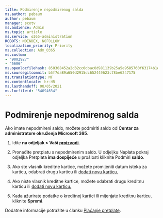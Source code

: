 ```yaml
---
title: Podmirenje nepodmirenog salda
ms.author: pebaum
author: pebaum
manager: scotv
ms.audience: Admin
ms.topic: article
ms.service: o365-administration
ROBOTS: NOINDEX, NOFOLLOW
localization_priority: Priority
ms.collection: Adm_O365
ms.custom:
- "9002927"
- "5606"
ms.openlocfilehash: 850308452a2d32cc0dbac0d981139b25a5e9585760f63174b1db37adfe0150a0
ms.sourcegitcommit: b5f7da89a650d2915dc652449623c78be6247175
ms.translationtype: MT
ms.contentlocale: hr-HR
ms.lasthandoff: 08/05/2021
ms.locfileid: "54094634"
---
```

# <a name="settle-an-outstanding-balance"></a>Podmirenje nepodmirenog salda

Ako imate nepodmireni saldo, možete podmiriti saldo od **Centar za administratore okruženja Microsoft 365**.

1. Idite **na odjeljak > Vaši [proizvodi](https://go.microsoft.com/fwlink/p/?linkid=842054)**.

2. Pronađite pretplatu s nepodmirenim saldo. U odjeljku Naplata pokraj odjeljka Pretplata **ima dospijeće** u prošlosti kliknite Podmiri **saldo**.

3. Ako ste vlasnik kreditne kartice, možete promijeniti datum isteka za karticu, odabrati drugu karticu ili [dodati novu karticu.](https://docs.microsoft.com/microsoft-365/commerce/billing-and-payments/manage-payment-methods?view=o365-worldwide)

4. Ako niste vlasnik kreditne kartice, možete odabrati drugu kreditnu karticu ili [dodati novu karticu.](https://docs.microsoft.com/microsoft-365/commerce/billing-and-payments/manage-payment-methods?view=o365-worldwide)

5. Kada ažurirate podatke o kreditnoj kartici ili mijenjate kreditnu karticu, kliknite **Spremi**.

Dodatne informacije potražite u članku [Plaćanje pretplate](https://docs.microsoft.com/microsoft-365/commerce/billing-and-payments/pay-for-your-subscription?view=o365-worldwide).
